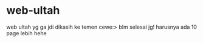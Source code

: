 # web-ultah
web ultah yg ga jdi dikasih ke temen cewe:> 
blm selesai jg! harusnya ada 10 page lebih hehe

